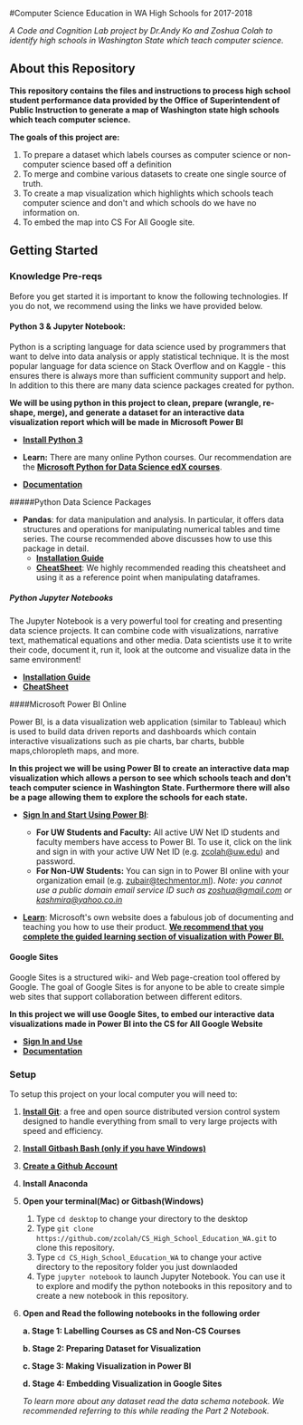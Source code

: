 #Computer Science Education in WA High Schools for 2017-2018

*A Code and Cognition Lab project by Dr.Andy Ko and Zoshua Colah to identify high schools in Washington State which teach computer science.*

## About this Repository

**This repository contains the files and instructions to process high school student performance data provided by the Office of Superintendent of Public Instruction to generate a map of Washington state high schools which teach computer science.**

**The goals of this project are:**

1. To prepare a dataset which labels courses as computer science or non-computer science based off a definition
2. To merge and combine various datasets to create one single source of truth. 
3. To create a map visualization which highlights which schools teach computer science and don't and which schools do we have no information on. 
4. To embed the map into CS For All Google site.


## Getting Started

### Knowledge Pre-reqs

Before you get started it is important to know the following technologies. If you do not, we recommend using the links we have provided below. 

#### Python 3 & Jupyter Notebook: 

Python is a scripting language for data science used by programmers that want to delve into data analysis or apply statistical technique. It is the most popular language for data science on Stack Overflow and on Kaggle - this ensures there is always more than sufficient community support and help. In addition to this there are many data science packages created for python. 

**We will be using python in this project to clean, prepare (wrangle, re-shape, merge), and generate a dataset for an interactive data visualization report which will be made in Microsoft Power BI**

- **[Install Python 3](https://www.python.org/downloads/)**

	
- **Learn:** There are many online Python courses. Our recommendation are the **[Microsoft Python for Data Science edX courses](https://academy.microsoft.com/en-us/professional-program/tracks/data-science/)**. 	
- **[Documentation](https://www.python.org/doc/)**

#####Python Data Science Packages
		
- **Pandas**: for data manipulation and analysis. In particular, it offers data structures and operations for manipulating numerical tables and time series. The course recommended above discusses how to use this package in detail.
	- **[Installation Guide](https://pandas.pydata.org/pandas-docs/stable/install.html)**
	- **[CheatSheet](https://pandas.pydata.org/Pandas_Cheat_Sheet.pdf)**: We highly recommended reading this cheatsheet and using it as a reference point when manipulating dataframes.

##### Python Jupyter Notebooks

The Jupyter Notebook is a very powerful tool for creating and presenting data science projects. It can combine code with visualizations, narrative text, mathematical equations and other media. Data scientists use it to write their code, document it, run it, look at the outcome and visualize data in the same environment! 

- **[Installation Guide](https://medium.com/data-science-library/starter-guide-to-a-jupyter-notebook-e2bea661fca4)**
- **[CheatSheet](https://s3.amazonaws.com/assets.datacamp.com/blog_assets/Jupyter_Notebook_Cheat_Sheet.pdf)**

####Microsoft Power BI Online

Power BI, is a data visualization web application (similar to Tableau) which is used to build data driven reports and dashboards which contain interactive visualizations such as pie charts, bar charts, bubble maps,chloropleth maps, and more. 

**In this project we will be using Power BI to create an interactive data map visualization which allows a person to see which schools teach and don't teach computer science in Washington State. Furthermore there will also be a page allowing them to explore the schools for each state.**

- **[Sign In and Start Using Power BI]()**: 
	- 	**For UW Students and Faculty:** All active UW Net ID students and faculty members have access to Power BI. To use it, click on the link and sign in with your active UW Net ID (e.g. zcolah@uw.edu) and password.
	- **For Non-UW Students:** You can sign in to Power BI online with your organization email (e.g. zubair@techmentor.ml). *Note: you cannot use a public domain email service ID such as zoshua@gmail.com or kashmira@yahoo.co.in*

- **[Learn](https://powerbi.microsoft.com/en-us/learning/)**: Microsoft's own website does a fabulous job of documenting and teaching you how to use their product. **[We recommend that you complete the guided learning section of visualization with Power BI.](https://docs.microsoft.com/en-us/power-bi/guided-learning/visualizations#step-0)**

#### Google Sites
Google Sites is a structured wiki- and Web page-creation tool offered by Google. The goal of Google Sites is for anyone to be able to create simple web sites that support collaboration between different editors.

**In this project we will use Google Sites, to embed our interactive data visualizations made in Power BI into the CS for All Google Website**

- **[Sign In and Use](https://sites.google.com/)**
- **[Documentation](https://support.google.com/sites/answer/6372878?hl=en)**


### Setup

To setup this project on your local computer you will need to:

1. **[Install Git](https://git-scm.com/)**:  a free and open source distributed version control system designed to handle everything from small to very large projects with speed and efficiency.

2. **[Install Gitbash Bash (only if you have Windows)](https://gitforwindows.org)**

3. **[Create a Github Account](https://github.com/join)**
4. **Install Anaconda**

5. **Open your terminal(Mac) or Gitbash(Windows)**
	1.	Type ``cd desktop`` to change your directory to the desktop
	2. Type ``git clone https://github.com/zcolah/CS_High_School_Education_WA.git`` to clone this repository.
	3. Type ``cd CS_High_School_Education_WA`` to change your active directory to the repository folder you just downlaoded
	4. Type ``jupyter notebook`` to launch Jupyter Notebook. You can use it to explore and modify the python notebooks in this repository and to create a new notebook in this repository.

6. **Open and Read the following notebooks in the following order**

	**a. Stage 1: Labelling Courses as CS and Non-CS Courses**
	
	**b. Stage 2: Preparing Dataset for Visualization**
	
	**c. Stage 3: Making Visualization in Power BI**
	
	**d. Stage 4: Embedding Visualization in Google Sites**
	
	*To learn more about any dataset read the data schema notebook. We recommended referring to this while reading the Part 2 Notebook.*